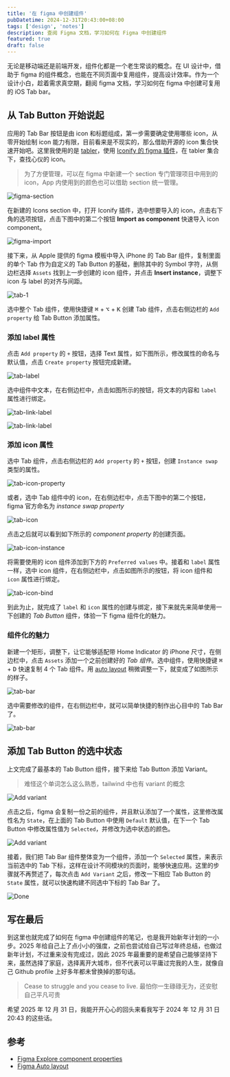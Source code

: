 ```yaml
---
title: '在 figma 中创建组件'
pubDatetime: 2024-12-31T20:43:00+08:00
tags: ['design', 'notes']
description: 查阅 Figma 文档，学习如何在 Figma 中创建组件
featured: true
draft: false
---
```


无论是移动端还是前端开发，组件化都是一个老生常谈的概念。在 UI 设计中，借助于 figma 的组件概念，也能在不同页面中复用组件，提高设计效率。作为一个设计小白，趁着需求真空期，翻阅 figma 文档，学习如何在 figma 中创建可复用的 iOS Tab bar。

## 从 Tab Button 开始说起

应用的 Tab Bar 按钮是由 icon 和标题组成，第一步需要确定使用哪些 icon，从零开始绘制 icon 能力有限，目前看来是不现实的，那么借助开源的 icon 集合快速开始吧。这里我使用的是 [tabler](https://tabler.io/icons)，使用 [Iconify 的 figma 插件](https://www.figma.com/community/plugin/735098390272716381)，在 tabler 集合下，查找心仪的 icon。

> 为了方便管理，可以在 figma 中新建一个 section 专门管理项目中用到的 icon，App 内使用到的颜色也可以借助 section 统一管理。

![figma-section](@assets/images/figma/components/section.png)

在新建的 Icons section 中，打开 Iconify 插件，选中想要导入的 icon，点击右下角的选项按钮，点击下图中的第二个按钮 **Import as component** 快速导入 icon component。

![figma-import](@assets/images/figma/components/import-as-component.png)

接下来，从 Apple 提供的 figma 模板中导入 iPhone 的 Tab Bar 组件，复制里面的单个 Tab 作为自定义的 Tab Button 的基础，删除其中的 Symbol 字符，从侧边栏选择 `Assets` 找到上一步创建的 icon 组件，并点击 **Insert instance**，调整下 icon 与 label 的对齐与间距。

![tab-1](@assets/images/figma/components/tab-1.png)

选中整个 Tab 组件，使用快捷键 <kbd>⌘</kbd> + <kbd>⌥</kbd> + <kbd>K</kbd> 创建 Tab 组件，点击右侧边栏的 `Add property` 给 Tab Button 添加属性。

### 添加 label 属性

点击 `Add property` 的 `+` 按钮，选择 Text 属性，如下图所示，修改属性的命名与默认值，点击 `Create property` 按钮完成新建。

![tab-label](@assets/images/figma/components/label-property.png)

选中组件中文本，在右侧边栏中，点击如图所示的按钮，将文本的内容和 `label` 属性进行绑定。

![tab-link-label](@assets/images/figma/components/link-label-select.png)

![tab-link-label](@assets/images/figma/components/link-label-property.png)

### 添加 icon 属性

选中 Tab 组件，点击右侧边栏的 `Add property` 的 `+` 按钮，创建 `Instance swap` 类型的属性。

![tab-icon-property](@assets/images/figma/components/tab-icon-property.png)

或者，选中 Tab 组件中的 icon，在右侧边栏中，点击下图中的第二个按钮，figma 官方命名为 _instance swap property_

![tab-icon](@assets/images/figma/components/tab-icon.png)

点击之后就可以看到如下所示的 _component property_ 的创建页面。

![tab-icon-instance](@assets/images/figma/components/tab-icon-instance.png)

将需要使用的 icon 组件添加到下方的 `Preferred values` 中。接着和 `label` 属性一样，选中 icon 组件，在右侧边栏中，点击如图所示的按钮，将 icon 组件和 `icon` 属性进行绑定。

![tab-icon-bind](@assets/images/figma/components/tab-icon-bind.png)

到此为止，就完成了 `label` 和 `icon` 属性的创建与绑定，接下来就先来简单使用一下创建的 _Tab Button_ 组件，体验一下 figma 组件化的魅力。

### 组件化的魅力

新建一个矩形，调整下，让它能够适配带 Home Indicator 的 iPhone 尺寸，在侧边栏中，点击 `Assets` 添加一个之前创建好的 _Tab 组件_。选中组件，使用快捷键 <kbd>⌘</kbd> + <kbd>D</kbd> 快速复制 4 个 Tab 组件。用 [auto layout](https://help.figma.com/hc/en-us/articles/5731482952599-Add-auto-layout-to-a-design) 稍微调整一下，就变成了如图所示的样子。

![tab-bar](@assets/images/figma/components/tab-bar-1.png)

选中需要修改的组件，在右侧边栏中，就可以简单快捷的制作出心目中的 Tab Bar 了。

![tab-bar](@assets/images/figma/components/tab-bar-init.png)

## 添加 Tab Button 的选中状态

上文完成了最基本的 Tab Button 组件，接下来给 Tab Button 添加 Variant。

> 难怪这个单词怎么这么熟悉，tailwind 中也有 variant 的概念

![Add variant](@assets/images/figma/components/add-variant.png)

点击之后，figma 会复制一份之前的组件，并且默认添加了一个属性，这里修改属性名为 `State`，在上面的 Tab Button 中使用 `Default` 默认值，在下一个 Tab Button 中修改属性值为 `Selected`，并修改为选中状态的颜色。

![Add variant](@assets/images/figma/components/add-variant-state.png)

接着，我们把 Tab Bar 组件整体变为一个组件，添加一个 `Selected` 属性，来表示当前选中的 Tab 下标，这样在设计不同模块的页面时，能够快速应用。这里的步骤就不再赘述了，每次点击 `Add Variant` 之后，修改一下相应 Tab Button 的 `State` 属性，就可以快速构建不同选中下标的 Tab Bar 了。

![Done](@assets/images/figma/components/tab-bar-done.png)

## 写在最后

到这里也就完成了如何在 figma 中创建组件的笔记，也是我开始新年计划的一小步。2025 年给自己上了点小小的强度，之前也尝试给自己写过年终总结，也做过新年计划，不过重来没有完成过，因此 2025 年最重要的是希望自己能够坚持下来，虽然选择了家庭，选择离开大城市，但不代表可以平庸过完我的人生，就像自己 Github profile 上好多年都未曾换掉的那句话。

> Cease to struggle and you cease to live.
> 最怕你一生碌碌无为，还安慰自己平凡可贵

希望 2025 年 12 月 31 日，我能开开心心的回头来看我写于 2024 年 12 月 31 日 20:43 的这些话。

## 参考

- [Figma Explore component properties](https://help.figma.com/hc/en-us/articles/5579474826519-Explore-component-properties)
- [Figma Auto layout](https://help.figma.com/hc/en-us/articles/5731482952599-Add-auto-layout-to-a-design)
